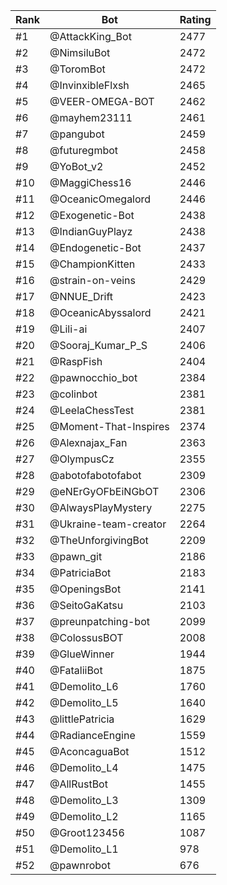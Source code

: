 Rank|Bot|Rating
---|---|---
#1|@AttackKing_Bot|2477
#2|@NimsiluBot|2472
#3|@ToromBot|2472
#4|@InvinxibleFlxsh|2465
#5|@VEER-OMEGA-BOT|2462
#6|@mayhem23111|2461
#7|@pangubot|2459
#8|@futuregmbot|2458
#9|@YoBot_v2|2452
#10|@MaggiChess16|2446
#11|@OceanicOmegalord|2446
#12|@Exogenetic-Bot|2438
#13|@IndianGuyPlayz|2438
#14|@Endogenetic-Bot|2437
#15|@ChampionKitten|2433
#16|@strain-on-veins|2429
#17|@NNUE_Drift|2423
#18|@OceanicAbyssalord|2421
#19|@Lili-ai|2407
#20|@Sooraj_Kumar_P_S|2406
#21|@RaspFish|2404
#22|@pawnocchio_bot|2384
#23|@colinbot|2381
#24|@LeelaChessTest|2381
#25|@Moment-That-Inspires|2374
#26|@Alexnajax_Fan|2363
#27|@OlympusCz|2355
#28|@abotofabotofabot|2309
#29|@eNErGyOFbEiNGbOT|2306
#30|@AlwaysPlayMystery|2275
#31|@Ukraine-team-creator|2264
#32|@TheUnforgivingBot|2209
#33|@pawn_git|2186
#34|@PatriciaBot|2183
#35|@OpeningsBot|2141
#36|@SeitoGaKatsu|2103
#37|@preunpatching-bot|2099
#38|@ColossusBOT|2008
#39|@GlueWinner|1944
#40|@FataliiBot|1875
#41|@Demolito_L6|1760
#42|@Demolito_L5|1640
#43|@littlePatricia|1629
#44|@RadianceEngine|1559
#45|@AconcaguaBot|1512
#46|@Demolito_L4|1475
#47|@AllRustBot|1455
#48|@Demolito_L3|1309
#49|@Demolito_L2|1165
#50|@Groot123456|1087
#51|@Demolito_L1|978
#52|@pawnrobot|676
